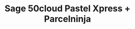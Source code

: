 ---
title: "Sage 50cloud Pastel Xpress + Parcelninja"
seoTitle: "Sage 50cloud Pastel Xpress Parcelninja Integration"
seoDescription: "Integrate Sage 50cloud Pastel Xpress with Parcelninja, and you'll be able to automate logistics, simplify the ordering process and save time - and money. Find out more about how a Sage 50cloud Pastel Xpress Parcelninja Integration can help your business."
lead: "Let Stock2Shop send fulfillment notifications to Parcelninja once orders are successfully raised in Sage 50cloud Pastel Xpress. Here’s how we can help you streamline your workflow."
type: "source-fulfillment"
source: "sage-50cloud-pastel-xpress"
channel: "parcelninja"
image: "/images/sap-shopify.png"
imageAlt: source_name logo
tags: []
---